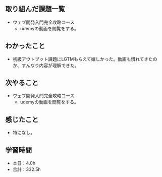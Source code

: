 ## 取り組んだ課題一覧
- ウェブ開発入門完全攻略コース
  - udemyの動画を閲覧をする。
## わかったこと
- 初級アウトプット課題にLGTMもらえて嬉しかった。動画も慣れてきたのか、すんなり内容が理解できた。
## 次やること
- ウェブ開発入門完全攻略コース
  - udemyの動画を閲覧をする。
## 感じたこと
- 特になし。
## 学習時間
- 本日：4.0h
- 合計：332.5h